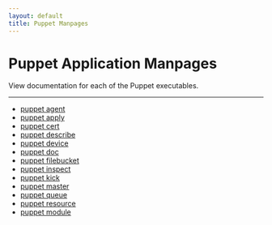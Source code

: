 ```yaml
---
layout: default
title: Puppet Manpages
---
```


Puppet Application Manpages
===========================

View documentation for each of the Puppet executables.

* * *

* [puppet agent](./agent.html)
* [puppet apply](./apply.html)
* [puppet cert](./cert.html)
* [puppet describe](./describe.html)
* [puppet device](./device.html)
* [puppet doc](./doc.html)
* [puppet filebucket](./filebucket.html)
* [puppet inspect](./inspect.html)
* [puppet kick](./kick.html)
* [puppet master](./master.html)
* [puppet queue](./queue.html)
* [puppet resource](./resource.html)
* [puppet module](./module.html)
